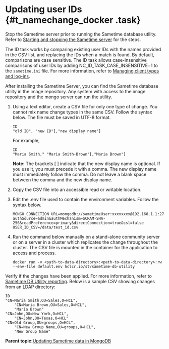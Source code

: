 # Updating user IDs {#t_namechange_docker .task}

Stop the Sametime server prior to running the Sametime database utility. Refer to [Starting and stopping the Sametime server](starting_and_stopping_servers.md) for the steps.

The ID task works by comparing existing user IDs with the names provided in the CSV list, and replacing the IDs when a match is found. By default, comparisons are case sensitive. The ID task allows case-insensitive comparisons of user IDs by adding NC\_ID\_TASK\_CASE\_INSENSITIVE=1 to the `sametime.ini` file. For more information, refer to [Managing client types and log-ins](st_adm_comm_manageclientlogin_c.md).

After installing the Sametime Server, you can find the Sametime database utility in the image repository. Any system with access to the image repository and the mongo server can run the utility.

1.  Using a text editor, create a CSV file for only one type of change. You cannot mix name change types in the same CSV. Follow the syntax below. The file must be saved in UTF-8 format.

    ``` {#codeblock_utc_chh_mvb}
    ID
    "old ID", "new ID"[,"new display name"]
    ```

    For example,

    ``` {#codeblock_hm4_hpb_nvb}
    ID
    "Maria Smith," "Maria Smith-Brown"[,"Maria Brown"]
    ```

    **Note:** The brackets \[ \] indicate that the new display name is optional. If you use it, you must precede it with a comma. The new display name must immediately follow the comma. Do not leave a blank space between the comma and the new display name.

2.  Copy the CSV file into an accessible read or writable location.

3.  Edit the .env file used to contain the environment variables. Follow the syntax below.

    ``` {#codeblock_zkj_bfh_mvb}
    MONGO_CONNECTION_URL=mongodb://sametimeUser:xxxxxxxx@192.168.1.1:27017/admin?authSource=admin&authMechanism=SCRAM-SHA-256&readPreference=primary&directConnection=true&ssl=false
    USER_ID_CSV=/data/test_id.csv
    ```

4.  Run the command below manually on a stand-alone community server or on a server in a cluster which replicates the change throughout the cluster. The CSV file is mounted in the container for the application to access and process.

    ``` {#codeblock_dgz_rnk_nvb}
    docker run -v <path-to-data-directory>:<path-to-data-directory>:rw --env-file default.env hclcr.io/st/sametime-db-utility
    ```


Verify if the changes have been applied. For more information, refer to [Sametime DB Utility reporting](t_verify_namechange.md). Below is a sample CSV showing changes from an LDAP directory:

``` {#codeblock_std_zmb_nvb}
ID
"CN=Maria Smith,OU=Sales,O=HCL",
	"CN=Maria Brown,OU=Sales,O=HCL",
	"Maria Brown"
"CN=John,OU=New York,O=HCL",
	"CN=John,OU=Texas,O=HCL"
"CN=Old Group,OU=groups,O=HCL",
	"CN=New Group Name,OU=groups,O=HCL",
	"New Group Name"
```

**Parent topic:**[Updating Sametime data in MongoDB](t_namechangeutility.md)

